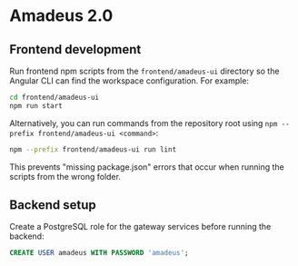 # Amadeus 2.0

## Frontend development

Run frontend npm scripts from the `frontend/amadeus-ui` directory so the Angular CLI can find the workspace configuration. For example:

```bash
cd frontend/amadeus-ui
npm run start
```

Alternatively, you can run commands from the repository root using `npm --prefix frontend/amadeus-ui <command>`:

```bash
npm --prefix frontend/amadeus-ui run lint
```

This prevents "missing package.json" errors that occur when running the scripts from the wrong folder.

## Backend setup

Create a PostgreSQL role for the gateway services before running the backend:

```sql
CREATE USER amadeus WITH PASSWORD 'amadeus';
```
